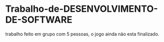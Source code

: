 # Trabalho-de-DESENVOLVIMENTO-DE-SOFTWARE
trabalho feito em grupo com 5 pessoas, o jogo ainda não esta finalizado.

